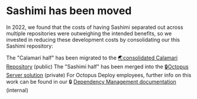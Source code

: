 # Sashimi has been moved

In 2022, we found that the costs of having Sashimi separated out across multiple repositories were outweighing the intended benefits, so we invested in reducing these development costs by consolidating our this Sashimi repository:

The "Calamari half" has been migrated to the [🌏consolidated Calamari Repository](https://github.com/OctopusDeploy/Calamari) (public)
The "Sashimi half" has been merged into the [🔒Octopus Server solution](https://github.com/OctopusDeploy) (private)
For Octopus Deploy employees, further info on this work can be found in our 🔒
[Dependency Management documentation](https://docs.google.com/document/d/187L7C3oW7LKmPJoWTWvdtP7Ou-BjMPfF1BUh4Wcw-Po/edit#heading=h.tf0suvubpekj) (internal)